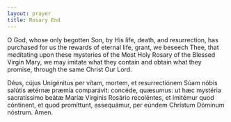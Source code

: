 ```yaml
---
layout: prayer
title: Rosary End
---
```

O God, whose only begotten Son, by His life, death, and resurrection, has purchased for us the rewards of eternal life, grant, we beseech Thee, that meditating upon these mysteries of the Most Holy Rosary of the Blessed Virgin Mary, we may imitate what they contain and obtain what they promise, through the same Christ Our Lord.

Déus, cújus Unigénitus per vítam, mortem, et resurrectiónem Súam nóbis salútis ætérnæ præmia comparávit: concéde, quæsumus: ut hæc mystéria sacratíssimo beátæ Maríæ Vírginis Rosário recoléntes, et imitémur quod cóntinent, et quod promíttunt, assequámur, per eúndem Chrístum Dóminum nóstrum. Amen.
